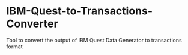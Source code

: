 # IBM-Quest-to-Transactions-Converter
Tool to convert the output of IBM Quest Data Generator to transactions format

